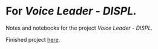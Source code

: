 # For *Voice Leader - DISPL.*
Notes and notebooks for the project *Voice Leader* - *DISPL.*

Finished project [here](https://soundcloud.com/tyler-foster/sets/voice-leader-displ).
